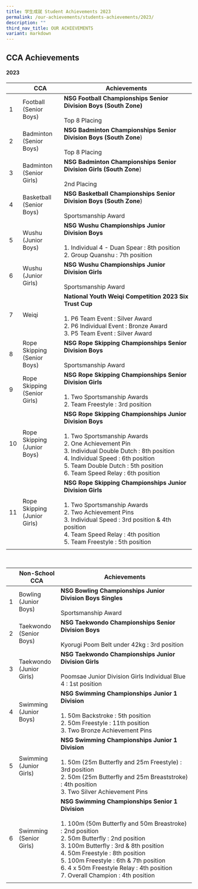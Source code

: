 ```yaml
---
title: 学生成就 Student Achievements 2023
permalink: /our-achievements/students-achievements/2023/
description: ""
third_nav_title: OUR ACHIEVEMENTS
variant: markdown
---
```

## CCA Achievements 

#### **2023**



|  | CCA| Achievements |
| -------- | -------- | -------- |
| 1   | Football <br>(Senior Boys)   |**NSG Football Championships Senior Division Boys (South Zone)** <br><br> Top 8 Placing<br>|
|2|Badminton <br>(Senior Boys)|**NSG Badminton Championships Senior Division Boys (South Zone**)<br><br>Top 8 Placing<br>|
|3|Badminton <br>(Senior Girls) |  **NSG Badminton Championships Senior Division Girls (South Zone**)<br><br>2nd Placing<br>|
|4|Basketball<br> (Senior Boys)|  **NSG Basketball Championships Senior Division Boys (South Zone**)<br><br>Sportsmanship Award<br>|
|5|Wushu <br> (Junior Boys)|**NSG Wushu Championships Junior Division Boys**<br><br>1. Individual   4 - Duan Spear : 8th position<br>2. Group  Quanshu : 7th position<br> |
|6|Wushu <br> (Junior Girls)|**NSG Wushu Championships Junior Division Girls**<br><br>Sportsmanship Award|
|7|Weiqi| **National Youth Weiqi Competition 2023 Six Trust Cup** <br><br>1. P6 Team Event : Silver Award<br>2. P6 Individual Event : Bronze Award<br>3. P5 Team Event : Silver Award <br>  |
|8|Rope Skipping <br>(Senior Boys)|**NSG Rope Skipping Championships Senior Division Boys**<br><br>Sportsmanship Award |
|9|Rope Skipping <br>(Senior Girls)|**NSG Rope Skipping Championships Senior Division Girls**<br><br>1. Two Sportsmanship Awards<br>2. Team Freestyle : 3rd position<br>|
|10|Rope Skipping <br>(Junior Boys)|**NSG Rope Skipping Championships Junior Division Boys** <br><br>1. Two Sportsmanship Awards<br>2. One Achievement Pin<br>3. Individual Double Dutch : 8th position<br>4. Individual Speed : 6th position<br>5. Team Double Dutch : 5th position<br>6. Team Speed Relay : 6th position<br>|
|11|Rope Skipping<br> (Junior Girls)|**NSG Rope Skipping Championships Junior Division Girls** <br><br>1. Two Sportsmanship Awards<br>2. Two Achievement Pins<br>3. Individual Speed : 3rd position &amp;  4th position<br>4. Team Speed Relay : 4th position<br>5. Team Freestyle : 5th position<br> |
||||

<br>

| | Non-School<br> CCA | Achievements|
| -------- | -------- | -------- |
| 1| Bowling <br> (Junior Boys)| **NSG Bowling Championships Junior Division Boys Singles**<br><br>Sportsmanship Award|
|2|Taekwondo <br> (Senior Boys)|**NSG Taekwondo Championships Senior Division Boys** <br><br> Kyorugi Poom Belt under 42kg : 3rd position |
|3|Taekwondo <br> (Junior Girls)|**NSG Taekwondo Championships Junior Division Girls**<br><br>Poomsae Junior Division Girls Individual Blue 4 : 1st position|
|4|Swimming<br>(Junior Boys)|**NSG Swimming Championships Junior 1 Division**<br><br>1. 50m Backstroke : 5th position<br>2. 50m Freestyle : 11th position <br>3. Two Bronze Achievement Pins|
|5|Swimming<br>(Junior Girls)|**NSG Swimming Championships Junior 1 Division**<br><br>1. 50m (25m Butterfly and 25m Freestyle) : 3rd position <br>2. 50m (25m Butterfly and 25m Breaststroke) : 4th position <br>3. Two Silver Achievement Pins |
|6|Swimming<br>(Senior Girls)|**NSG Swimming Championships Senior 1 Division**<br><br>1. 100m (50m Butterfly and 50m Breastroke) : 2nd position <br>2. 50m Butterfly : 2nd position <br> 3. 100m Butterfly : 3rd &amp; 8th position<br>4. 50m Freestyle : 8th position<br>5. 100m Freestyle : 6th &amp; 7th position<br>6. 4 x 50m Freestyle Relay : 4th position<br> 7. Overall Champion : 4th position|
||||